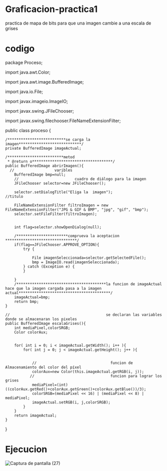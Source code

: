 # Graficacion-practica1
practica de mapa de bits para que una imagen cambie a una escala de grises
# codigo 
package Proceso;

import java.awt.Color;

import java.awt.image.BufferedImage;

import java.io.File;

import javax.imageio.ImageIO;

import javax.swing.JFileChooser;

import javax.swing.filechooser.FileNameExtensionFilter;


public class proceso {
    
    /**************************se carga la imagen****************************/
    private BufferedImage imageActual;
    
    /*************************metod
	 * @return o************************************/
    public BufferedImage abrirImagen(){
      //                  varibles 
        BufferedImage bmp=null;
        //                         cuadro de diálogo para la imagen
        JFileChooser selector=new JFileChooser();
   
        selector.setDialogTitle("Eliga la  imagen");                   //titulo 
    
        FileNameExtensionFilter filtroImagen = new FileNameExtensionFilter("JPG & GIF & BMP", "jpg", "gif", "bmp");
        selector.setFileFilter(filtroImagen);
	
      
        int flag=selector.showOpenDialog(null);
	
        /***********************comprueva la aceptacion ********************************/
        if(flag==JFileChooser.APPROVE_OPTION){
            try {
                
                File imagenSeleccionada=selector.getSelectedFile();
                bmp = ImageIO.read(imagenSeleccionada);
            } catch (Exception e) {
            }
                 
        }
        /****************************************la funcion de imageActual hace que la imagen cargada pasa a la imagen actual*****************************************/
        imageActual=bmp;
        return bmp;
    }
    
    //                                           se declaran las variables donde se almacenaran los pixeles 
    public BufferedImage escalaGrises(){
        int mediaPixel,colorSRGB;
        Color colorAux;
                
   
        for( int i = 0; i < imageActual.getWidth(); i++ ){
            for( int j = 0; j < imageActual.getHeight(); j++ ){
		    
		    
                //                                 funcion de Almacenamiento del color del píxel
                colorAux=new Color(this.imageActual.getRGB(i, j));
               //                                  funcion para lograr los grises 
                mediaPixel=(int)((colorAux.getRed()+colorAux.getGreen()+colorAux.getBlue())/3);
                colorSRGB=(mediaPixel << 16) | (mediaPixel << 8) | mediaPixel;
                imageActual.setRGB(i, j,colorSRGB);
            }
        }
        return imageActual;
    }
}
# Ejecucion 
![Captura de pantalla (27)](https://user-images.githubusercontent.com/73785441/97923544-c4ef2580-1d23-11eb-943c-a2376ed438fe.png)
